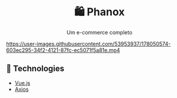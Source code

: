 <h1 align='center'>
   🛍 Phanox
</h1>

<p align="center">Um e-commerce completo</p>

https://user-images.githubusercontent.com/53953937/178050574-603ec295-34f2-4121-87fc-ec5071f5a81e.mp4


## 🚀 Technologies

- [Vue.js](https://vuejs.org/)
- [Axios](https://axios-http.com/)



